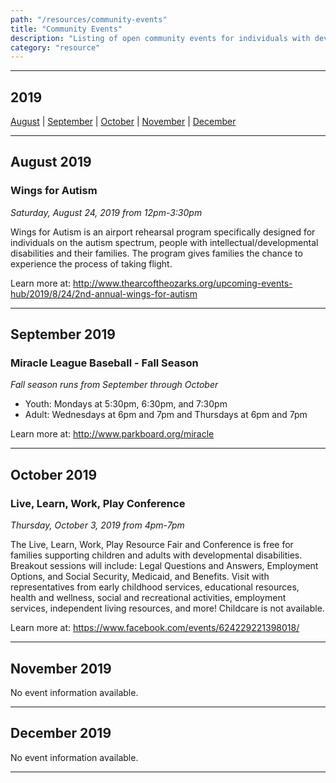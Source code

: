 ```yaml
---
path: "/resources/community-events"
title: "Community Events"
description: "Listing of open community events for individuals with developmental disabilities and their families. Events are located within and around Webster County."
category: "resource"
---
```


---

## 2019

[August](#august-2019) | [September](#september-2019) | [October](#october-2019) | [November](#november-2019) | [December](#december-2019)

---

## August 2019

### Wings for Autism

_Saturday, August 24, 2019 from 12pm-3:30pm_

Wings for Autism is an airport rehearsal program specifically designed for individuals on the autism spectrum, people with intellectual/developmental disabilities and their families. The program gives families the chance to experience the process of taking flight.

Learn more at: http://www.thearcoftheozarks.org/upcoming-events-hub/2019/8/24/2nd-annual-wings-for-autism

---

## September 2019

### Miracle League Baseball - Fall Season

_Fall season runs from September through October_

- Youth: Mondays at 5:30pm, 6:30pm, and 7:30pm
- Adult: Wednesdays at 6pm and 7pm and Thursdays at 6pm and 7pm

Learn more at: http://www.parkboard.org/miracle

---

## October 2019

### Live, Learn, Work, Play Conference

_Thursday, October 3, 2019 from 4pm-7pm_

The Live, Learn, Work, Play Resource Fair and Conference is free for families supporting children and adults with developmental disabilities. Breakout sessions will include: Legal Questions and Answers, Employment Options, and Social Security, Medicaid, and Benefits. Visit with representatives from early childhood services, educational resources, health and wellness, social and recreational activities, employment services, independent living resources, and more! Childcare is not available.

Learn more at: https://www.facebook.com/events/624229221398018/

---

## November 2019

No event information available.

---

## December 2019

No event information available.

---
